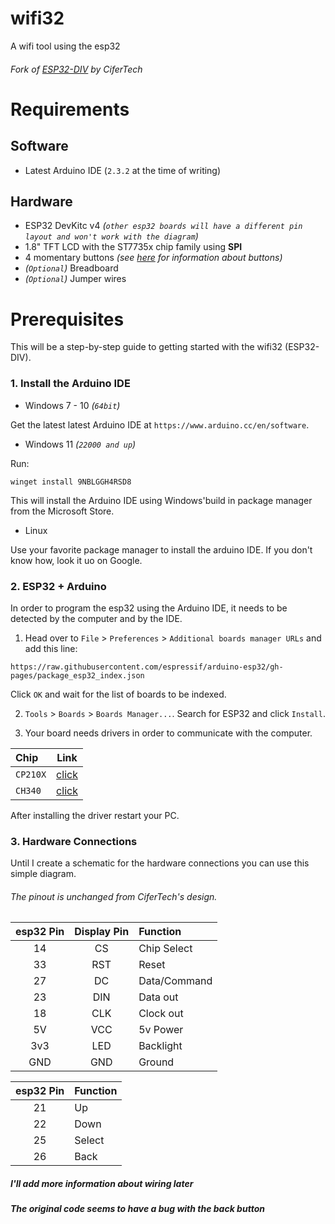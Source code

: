 
# wifi32

A wifi tool using the esp32

###### Fork of [ESP32-DIV](https://github.com/cifertech/ESP32-DIV) by CiferTech

# Requirements

## Software

- Latest Arduino IDE (`2.3.2` at the time of writing)

## Hardware

- ESP32 DevKitc v4 _(`other esp32 boards will have a different pin layout and won't work with the diagram`)_
- 1.8" TFT LCD with the ST7735x chip family using **SPI**
- 4 momentary buttons _(see [here](https://learn.sparkfun.com/tutorials/button-and-switch-basics/all) for information about buttons)_
- _(`Optional`)_ Breadboard
- _(`Optional`)_ Jumper wires

# Prerequisites

This will be a step-by-step guide to getting started with the wifi32 (ESP32-DIV).
<!-- In order to use the esp32 with the arduino IDE, a few steps must be done first. -->

### 1. Install the Arduino IDE
- Windows 7 - 10 _(`64bit`)_

Get the latest latest Arduino IDE at `https://www.arduino.cc/en/software`.

- Windows 11 _(`22000 and up`)_

Run:

```pwsh
winget install 9NBLGGH4RSD8
```
This will install the Arduino IDE using Windows'build in package manager from the Microsoft Store.

- Linux

Use your favorite package manager to install the arduino IDE.
If you don't know how, look it uo on Google.

### 2. ESP32 + Arduino

In order to program the esp32 using the Arduino IDE, it needs to be detected by the computer and by the IDE.

1. Head over to `File` >  `Preferences` > `Additional boards manager URLs` and add this line:

```
https://raw.githubusercontent.com/espressif/arduino-esp32/gh-pages/package_esp32_index.json
```

Click `OK` and wait for the list of boards to be indexed.

2. `Tools` > `Boards` > `Boards Manager...`. Search for ESP32 and click `Install`.

3. Your board needs drivers in order to communicate with the computer.

|Chip|Link|
|:-|-|
|`CP210X`|[click](https://www.silabs.com/developers/usb-to-uart-bridge-vcp-drivers?tab=downloads)|
|`CH340`|[click](https://learn.sparkfun.com/tutorials/how-to-install-ch340-drivers/all)|

After installing the driver restart your PC.

### 3. Hardware Connections

Until I create a schematic for the hardware connections you can use this simple diagram.

###### The pinout is unchanged from CiferTech's design.
|esp32 Pin|Display Pin|Function|
|:-:|:-:|:-|
|14|CS|Chip Select|
|33|RST|Reset|
|27|DC|Data/Command|
|23|DIN|Data out|
|18|CLK|Clock out|
|5V|VCC|5v Power|
|3v3|LED|Backlight|
|GND|GND|Ground|

|esp32 Pin|Function|
|:-:|:-|
|21|Up|
|22|Down|
|25|Select|
|26|Back|

##### I'll add more information about wiring later
##### The original code seems to have a bug with the back button